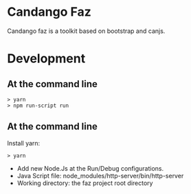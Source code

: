 # Candango Faz

Candango faz is a toolkit based on bootstrap and canjs.

# Development

## At the command line

```
> yarn
> npm run-script run
```

## At the command line

Install yarn:

```
> yarn
```

 - Add new Node.Js at the Run/Debug configurations.
 - Java Script file: node_modules/http-server/bin/http-server
 - Working directory: the faz project root directory